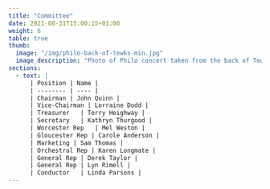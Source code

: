 ```yaml
---
title: "Committee"
date: 2021-08-31T15:00:15+01:00
weight: 6
table: true
thumb:
  image: "/img/philo-back-of-tewks-min.jpg"
  image_description: "Photo of Philo concert taken from the back of Tewkesbury Abbey"
sections:
  - text: |
      | Position | Name |
      | -------- | ---- |
      | Chairman | John Quinn |
      | Vice-Chairman | Lorraine Dodd |
      | Treasurer	| Terry Heighway |
      | Secretary	| Kathryn Thurgood |
      | Worcester Rep	| Mel Weston |
      | Gloucester Rep | Carole Anderson |
      | Marketing | Sam Thomas |
      | Orchestral Rep | Karen Longmate |
      | General Rep | Derek Taylor |
      | General Rep | Lyn Rimell | 
      | Conductor	| Linda Parsons |
---
```


